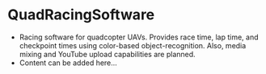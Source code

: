 # QuadRacingSoftware
- Racing software for quadcopter UAVs.  Provides race time, lap time, and checkpoint times using color-based object-recognition.  Also, media mixing and YouTube upload capabilities are planned.
- Content can be added here...
